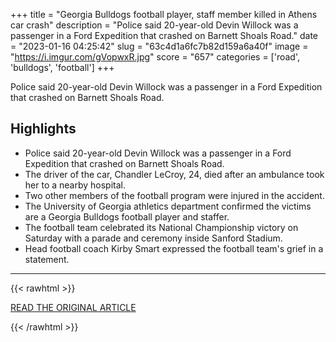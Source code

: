 +++
title = "Georgia Bulldogs football player, staff member killed in Athens car crash"
description = "Police said 20-year-old Devin Willock was a passenger in a Ford Expedition that crashed on Barnett Shoals Road."
date = "2023-01-16 04:25:42"
slug = "63c4d1a6fc7b82d159a6a40f"
image = "https://i.imgur.com/gVopwxR.jpg"
score = "657"
categories = ['road', 'bulldogs', 'football']
+++

Police said 20-year-old Devin Willock was a passenger in a Ford Expedition that crashed on Barnett Shoals Road.

## Highlights

- Police said 20-year-old Devin Willock was a passenger in a Ford Expedition that crashed on Barnett Shoals Road.
- The driver of the car, Chandler LeCroy, 24, died after an ambulance took her to a nearby hospital.
- Two other members of the football program were injured in the accident.
- The University of Georgia athletics department confirmed the victims are a Georgia Bulldogs football player and staffer.
- The football team celebrated its National Championship victory on Saturday with a parade and ceremony inside Sanford Stadium.
- Head football coach Kirby Smart expressed the football team's grief in a statement.

---

{{< rawhtml >}}
  <p class="article-category">
    <a target="_blank" href="https://www.fox5atlanta.com/news/devin-willock-chandler-lecroy-athens-car-crash">READ THE ORIGINAL ARTICLE</a>
  </p>
{{< /rawhtml >}}
